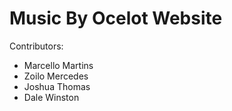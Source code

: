 # Music By Ocelot Website

Contributors:
* Marcello Martins
* Zoilo Mercedes
* Joshua Thomas
* Dale Winston